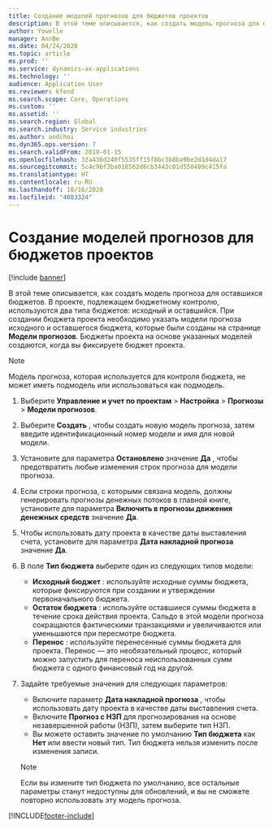 ```yaml
---
title: Создание моделей прогнозов для бюджетов проектов
description: В этой теме описывается, как создать модель прогноза для оставшихся бюджетов.
author: Yowelle
manager: AnnBe
ms.date: 04/24/2020
ms.topic: article
ms.prod: ''
ms.service: dynamics-ax-applications
ms.technology: ''
audience: Application User
ms.reviewer: kfend
ms.search.scope: Core, Operations
ms.custom: ''
ms.assetid: ''
ms.search.region: Global
ms.search.industry: Service industries
ms.author: andchoi
ms.dyn365.ops.version: 7
ms.search.validFrom: 2019-01-15
ms.openlocfilehash: 32a436d240f5535ff15f8bc3b8ba9be2d1d4da17
ms.sourcegitcommit: 5c4c9bf3ba018562d6cb3443c01d550489c415fa
ms.translationtype: HT
ms.contentlocale: ru-RU
ms.lasthandoff: 10/16/2020
ms.locfileid: "4083324"
---
```

# <a name="create-forecast-models-for-project-budgets"></a>Создание моделей прогнозов для бюджетов проектов 

[!include [banner](../includes/banner.md)]

В этой теме описывается, как создать модель прогноза для оставшихся бюджетов. В проекте, подлежащем бюджетному контролю, используются два типа бюджетов: исходный и оставшийся. При создании бюджета проекта необходимо указать модели прогноза исходного и оставшегося бюджета, которые были созданы на странице **Модели прогнозов**. Бюджеты проекта на основе указанных моделей создаются, когда вы фиксируете бюджет проекта.

> [!NOTE]
> Модель прогноза, которая используется для контроля бюджета, не может иметь подмодель или использоваться как подмодель.

1. Выберите **Управление и учет по проектам** > **Настройка** > **Прогнозы**  > **Модели прогнозов**.
2. Выберите **Создать** , чтобы создать новую модель прогноза, затем введите идентификационный номер модели и имя для новой модели. 
3. Установите для параметра **Остановлено** значение **Да** , чтобы предотвратить любые изменения строк прогноза для модели прогноза. 
4. Если строки прогноза, с которыми связана модель, должны генерировать прогнозы денежных потоков в главной книге, установите для параметра **Включить в прогнозы движения денежных средств** значение **Да**. 
5. Чтобы использовать дату проекта в качестве даты выставления счета, установите для параметра **Дата накладной прогноза** значение **Да**. 
6. В поле **Тип бюджета** выберите один из следующих типов модели:

   - **Исходный бюджет** : используйте исходные суммы бюджета, которые фиксируются при создании и утверждении первоначального бюджета.
   - **Остаток бюджета** : используйте оставшиеся суммы бюджета в течение срока действия проекта. Сальдо в этой модели прогноза сокращаются фактическими транзакциями и увеличиваются или уменьшаются при пересмотре бюджета.
   - **Перенос** : используйте перенесенные суммы бюджета для проекта. Перенос — это необязательный процесс, который можно запустить для переноса неиспользованных сумм бюджета с одного финансовый год на другой.

7. Задайте требуемые значения для следующих параметров:

   - Включите параметр **Дата накладной прогноза** , чтобы использовать дату проекта в качестве даты выставления счета.
   - Включите **Прогноз с НЗП** для прогнозирования на основе незавершенной работы (НЗП), затем выберите тип НЗП. 
   - Вы можете оставить значение по умолчанию **Тип бюджета** как **Нет** или ввести новый тип. Тип бюджета нельзя изменить после изменения записи.     
    > [!NOTE]
    > Если вы измените тип бюджета по умолчанию, все остальные параметры станут недоступны для обновлений, и вы не сможете повторно использовать эту модель прогноза. 
   


 



[!INCLUDE[footer-include](../includes/footer-banner.md)]